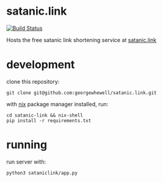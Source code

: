 # satanic.link

[![Build Status](https://travis-ci.org/georgewhewell/satanic.link.svg?branch=master)](https://travis-ci.org/georgewhewell/satanic.link)

Hosts the free satanic link shortening service at [satanic.link](satanic.link)

# development

clone this repository:

    git clone git@github.com:georgewhewell/satanic.link.git
    
with [nix](https://nixos.org/nix/) package manager installed, run:

    cd satanic-link && nix-shell 
    pip install -r requirements.txt

# running

run server with:

    python3 sataniclink/app.py
    

